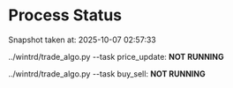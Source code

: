 # Process Status

Snapshot taken at: 2025-10-07 02:57:33

../wintrd/trade_algo.py --task price_update: **NOT RUNNING**

../wintrd/trade_algo.py --task buy_sell: **NOT RUNNING**

